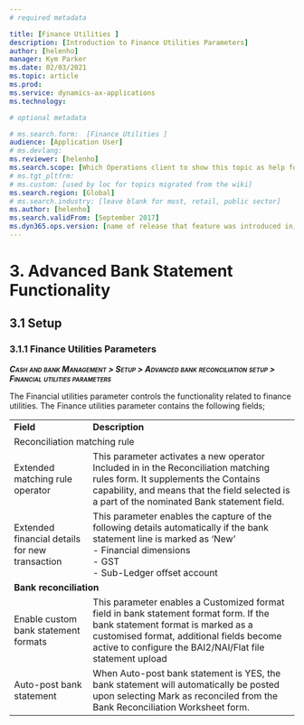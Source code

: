 ```yaml
---
# required metadata

title: [Finance Utilities ]
description: [Introduction to Finance Utilities Parameters]
author: [helenho]
manager: Kym Parker
ms.date: 02/03/2021
ms.topic: article
ms.prod: 
ms.service: dynamics-ax-applications
ms.technology: 

# optional metadata

# ms.search.form:  [Finance Utilities ]
audience: [Application User]
# ms.devlang: 
ms.reviewer: [helenho]
ms.search.scope: [Which Operations client to show this topic as help for, to be set by content strategist, see list here: https://microsoft.sharepoint.com/teams/DynDoc/_layouts/15/WopiFrame.aspx?sourcedoc={23419e1c-eb64-42e9-aa9b-79875b428718}&action=edit&wd=target%28Core%20Dynamics%20AX%20CP%20requirements%2Eone%7C4CC185C0%2DEFAA%2D42CD%2D94B9%2D8F2A45E7F61A%2FVersions%20list%20for%20docs%20topics%7CC14BE630%2D5151%2D49D6%2D8305%2D554B5084593C%2F%29]
# ms.tgt_pltfrm: 
# ms.custom: [used by loc for topics migrated from the wiki]
ms.search.region: [Global]
# ms.search.industry: [leave blank for most, retail, public sector]
ms.author: [helenho]
ms.search.validFrom: [September 2017]
ms.dyn365.ops.version: [name of release that feature was introduced in, see list here: https://microsoft.sharepoint.com/teams/DynDoc/_layouts/15/WopiFrame.aspx?sourcedoc={23419e1c-eb64-42e9-aa9b-79875b428718}&action=edit&wd=target%28Core%20Dynamics%20AX%20CP%20requirements%2Eone%7C4CC185C0%2DEFAA%2D42CD%2D94B9%2D8F2A45E7F61A%2FVersions%20list%20for%20docs%20topics%7CC14BE630%2D5151%2D49D6%2D8305%2D554B5084593C%2F%29]
---
```


# 3. Advanced Bank Statement Functionality
## 3.1 Setup
### 3.1.1 Finance Utilities Parameters

***<span style="font-variant:small-caps;">Cash and bank Management &gt;
Setup &gt; Advanced bank reconciliation setup &gt; Financial utilities
parameters</span>***

The Financial utilities parameter controls the functionality related to
finance utilities. The Finance utilities parameter contains the
following fields;

<table>
    <tr>
                 <td > <b>Field </b> </ td> 
                 <td> <b> Description </b> </ td>         
   </tr>
    <tr>
                 <td colspan = "2"> Reconciliation matching rule </ td>    
    </tr>
    <tr>
       <td> Extended matching rule operator  </ td>    
       <td> This parameter activates a new operator Included in in the Reconciliation matching rules form. It supplements the Contains capability, and means that the field selected is a part of the nominated Bank statement field.  </ td>   
    </tr> 
    <tr>
       <td> Extended financial details for new transaction   </ td>    
       <td> This parameter enables the capture of the following details automatically if the bank statement line is marked as ‘New’ 
            <br> -	Financial dimensions 
            <br> - GST  
            <br> - Sub-Ledger offset account
      </ td>   
    </tr>     
    <tr>
                 <td colspan = "2"> <b> Bank reconciliation </b></ td>    
    </tr>
    <tr>
       <td> Enable custom bank statement formats  </ td>    
       <td> This parameter enables a Customized format field in bank statement format form. 
If the bank statement format is marked as a customised format, additional fields become active to configure the BAI2/NAI/Flat file statement upload 
      </ td>   
    </tr>   
      <tr>
       <td> Auto-post bank statement  </ td>    
       <td> When Auto-post bank statement is YES, the bank statement will automatically be posted upon selecting Mark as reconciled from the Bank Reconciliation Worksheet form.
      </ td>   
    </tr>       
</table>
